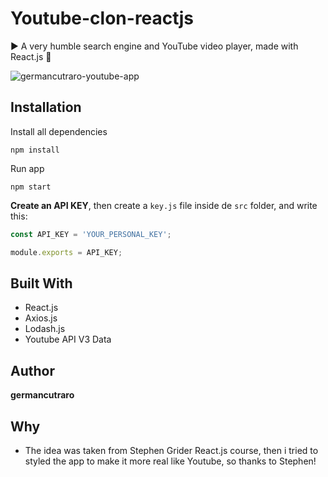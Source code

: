 # Youtube-clon-reactjs

▶️ A very humble search engine and YouTube video player, made with React.js 🎥

<img src="youtube-clone.gif" alt="germancutraro-youtube-app" />

## Installation

Install all dependencies

```
npm install
```

Run app

```
npm start
```

**Create an API KEY**, then create a `key.js` file inside de `src` folder, and write this:

```javascript
const API_KEY = 'YOUR_PERSONAL_KEY';

module.exports = API_KEY;  
```

## Built With

* React.js
* Axios.js
* Lodash.js
* Youtube API V3 Data

## Author

**germancutraro**

## Why

* The idea was taken from Stephen Grider React.js course, then i tried to styled the app to make it more real like Youtube, so thanks to Stephen! 
